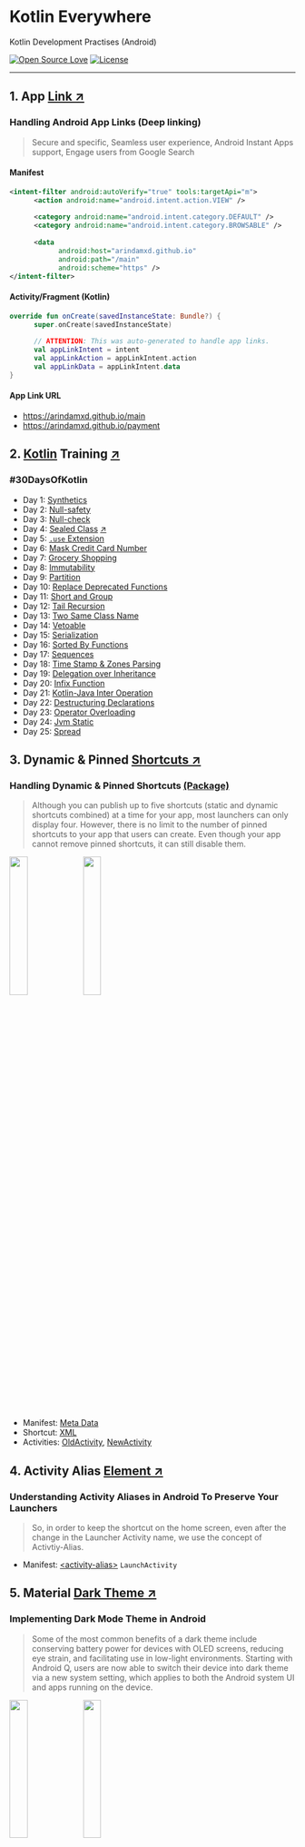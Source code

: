 # Kotlin Everywhere

Kotlin Development Practises (Android)

[![Open Source Love](https://badges.frapsoft.com/os/v1/open-source.svg?v=102)](https://opensource.org/licenses/Apache-2.0)
[![License](https://img.shields.io/badge/license-Apache%202.0-blue.svg)](LICENSE)

---

## 1. App [Link ↗](https://developer.android.com/training/app-links)

### Handling Android App Links (Deep linking)
> Secure and specific, Seamless user experience, Android Instant Apps support, Engage users from 
Google Search


#### Manifest

```xml
<intent-filter android:autoVerify="true" tools:targetApi="m">
      <action android:name="android.intent.action.VIEW" />
  
      <category android:name="android.intent.category.DEFAULT" />
      <category android:name="android.intent.category.BROWSABLE" />
  
      <data
            android:host="arindamxd.github.io"
            android:path="/main"
            android:scheme="https" />
</intent-filter>
```

#### Activity/Fragment (Kotlin)

```kotlin
override fun onCreate(savedInstanceState: Bundle?) {
      super.onCreate(savedInstanceState)
      
      // ATTENTION: This was auto-generated to handle app links.
      val appLinkIntent = intent
      val appLinkAction = appLinkIntent.action
      val appLinkData = appLinkIntent.data
}
```

#### App Link URL

- https://arindamxd.github.io/main
- https://arindamxd.github.io/payment



## 2. [Kotlin](https://kotlinlang.org/) Training [↗](https://kotlinlang.org/)

### #30DaysOfKotlin

- Day 1: [Synthetics](app/src/main/java/com/arindam/kotlin/x/Synthetics.kt)
- Day 2: [Null-safety](app/src/main/java/com/arindam/kotlin/x/NullSafety.kt)
- Day 3: [Null-check](app/src/main/java/com/arindam/kotlin/x/NullCheck.kt)
- Day 4: [Sealed Class](app/src/main/java/com/arindam/kotlin/x/SealedClass.kt) [↗](https://github.com/Kotlin/KEEP/blob/master/proposals/sealed-class-inheritance.md#open-questions)
- Day 5: [`.use` Extension](app/src/main/java/com/arindam/kotlin/x/UseExtension.kt)
- Day 6: [Mask Credit Card Number](app/src/main/java/com/arindam/kotlin/x/CreditCardNumberMask.kt)
- Day 7: [Grocery Shopping](app/src/main/java/com/arindam/kotlin/x/GroceryShopping.kt)
- Day 8: [Immutability](app/src/main/java/com/arindam/kotlin/x/Immutability.kt)
- Day 9: [Partition](app/src/main/java/com/arindam/kotlin/x/Partition.kt)
- Day 10: [Replace Deprecated Functions](app/src/main/java/com/arindam/kotlin/x/ReplaceDeprecated.kt)
- Day 11: [Short and Group](app/src/main/java/com/arindam/kotlin/x/ShortAndGroup.kt)
- Day 12: [Tail Recursion](app/src/main/java/com/arindam/kotlin/x/TailRecursion.kt)
- Day 13: [Two Same Class Name](app/src/main/java/com/arindam/kotlin/x/SameClassName.kt)
- Day 14: [Vetoable](app/src/main/java/com/arindam/kotlin/x/Vetoable.kt)
- Day 15: [Serialization](app/src/main/java/com/arindam/kotlin/x/Serialization.kt)
- Day 16: [Sorted By Functions](app/src/main/java/com/arindam/kotlin/x/SortedByFunctions.kt)
- Day 17: [Sequences](app/src/main/java/com/arindam/kotlin/x/Sequences.kt)
- Day 18: [Time Stamp & Zones Parsing](app/src/main/java/com/arindam/kotlin/x/Timestamp.kt)
- Day 19: [Delegation over Inheritance](app/src/main/java/com/arindam/kotlin/x/Delegation.kt)
- Day 20: [Infix Function](app/src/main/java/com/arindam/kotlin/x/InfixFunction.kt)
- Day 21: [Kotlin-Java Inter Operation](app/src/main/java/com/arindam/kotlin/x/interop/Vacation.java)
- Day 22: [Destructuring Declarations](app/src/main/java/com/arindam/kotlin/x/Destructuring.kt)
- Day 23: [Operator Overloading](app/src/main/java/com/arindam/kotlin/x/OperatorOverloading.kt)
- Day 24: [Jvm Static](app/src/main/java/com/arindam/kotlin/x/jvmstatic/JvmStatic.java)
- Day 25: [Spread](app/src/main/java/com/arindam/kotlin/x/Spread.kt)



## 3. Dynamic & Pinned [Shortcuts ↗](https://developer.android.com/guide/topics/ui/shortcuts)

### Handling Dynamic & Pinned Shortcuts [(Package)](app/src/main/java/com/arindam/kotlin/shortcuts)
> Although you can publish up to five shortcuts (static and dynamic shortcuts combined) at a time 
for your app, most launchers can only display four. However, there is no limit to the number of
pinned shortcuts to your app that users can create. Even though your app cannot remove pinned
shortcuts, it can still disable them.

<img src="/documentation/shortcuts/1.png" width="25%"> <img src="/documentation/shortcuts/2.png" width="25%">

- Manifest: [Meta Data](app/src/main/AndroidManifest.xml#L79)
- Shortcut: [XML](app/src/main/res/xml/shortcuts.xml)
- Activities: [OldActivity](app/src/main/java/com/arindam/kotlin/shortcuts/OldActivity.kt), [NewActivity](app/src/main/java/com/arindam/kotlin/shortcuts/NewActivity.kt)



## 4. Activity Alias [Element ↗](https://developer.android.com/guide/topics/manifest/activity-alias-element)

### Understanding Activity Aliases in Android To Preserve Your Launchers
> So, in order to keep the shortcut on the home screen, even after the change in the Launcher 
Activity name, we use the concept of Activtiy-Alias.

- Manifest: [\<activity-alias\>](app/src/main/AndroidManifest.xml#L69&L80) `LaunchActivity`



## 5. Material [Dark Theme ↗](https://material.io/develop/android/theming/dark/)

### Implementing Dark Mode Theme in Android
> Some of the most common benefits of a dark theme include conserving battery power for devices 
with OLED screens, reducing eye strain, and facilitating use in low-light environments. Starting 
with Android Q, users are now able to switch their device into dark theme via a new system 
setting, which applies to both the Android system UI and apps running on the device.

<img src="/documentation/darkmode/1.png" width="25%"> <img src="/documentation/darkmode/2.png" width="25%">

- Helper: [ThemeHelper](app/src/main/java/com/arindam/kotlin/daynight/ThemeHelper.kt)
- Activity: [DayNightActivity](app/src/main/java/com/arindam/kotlin/daynight/DayNightActivity.kt)



## 6. [Coroutine Image Loader](https://coil-kt.github.io/coil/) (COIL) [↗](https://coil-kt.github.io/coil/)

### An image loading library for Android backed by Kotlin Coroutines.

- **Fast**: Coil performs a number of optimizations including memory and disk caching, downsampling the image in memory, re-using Bitmaps, automatically pausing/cancelling requests, and more.
- **Lightweight**: Coil adds ~1500 methods to your APK (for apps that already use OkHttp and Coroutines), which is comparable to Picasso and significantly less than Glide and Fresco.
- **Easy to use**: Coil's API leverages Kotlin's language features for simplicity and minimal boilerplate.
- **Modern**: Coil is Kotlin-first and uses modern libraries including Coroutines, OkHttp, Okio, and AndroidX Lifecycles.

<img src="/documentation/coil/1.png" width="25%"> <img src="/documentation/coil/2.png" width="25%"> <img src="/documentation/coil/3.png" width="25%">

- Activity: [CoilActivity](app/src/main/java/com/arindam/kotlin/coil/CoilActivity.kt)



## 7. The [Bubble API](https://developer.android.com/preview/features/bubbles) (Android Q Preview) [↗](https://developer.android.com/preview/features/bubbles)

### Bubbles are a new preview feature in Android Q, which let users easily multi-task from anywhere on their device.
> **Note**: Bubbles are currently enabled for all users in the Q developer previews. 
In the final release, Bubbles will be available for developer use only.

- Bubbles take up screen real estate and cover other app content. You should only send a notification as a bubble if it is important enough such as ongoing communications, or if the user has explicitly requested a bubble for some content.
- Note that the bubble can be disabled by the user. In that case, a bubble notification is shown as a normal notification. You should always make sure your bubble notification works as a normal notification as well.
- Processes that are launched from a bubble (such as activities and dialogs) appear within the bubble container. This means a bubble can have a task stack. Things can get complicated if there is a lot of functionality or navigation within your bubble. We recommend keeping the functionality as specific and light-weight as possible.

<img src="/documentation/bubble/1.png" width="25%"> <img src="/documentation/bubble/2.png" width="25%"> <img src="/documentation/bubble/3.png" width="25%">

- Manifest: [\<activity\>](app/src/main/AndroidManifest.xml#L92&L98)
- Activity: [BubbleActivity](app/src/main/java/com/arindam/kotlin/bubble/BubbleActivity.kt)



## 7. Caching with RxJava Operators [↗](https://blog.mindorks.com/implement-caching-in-android-using-rxjava-operators)

### Implement Caching in Android using RxJava Operators
> First, we need to understand why caching is useful? Caching is very useful in the following situations:

- **Reduce network calls**: We can reduce the network calls by caching the network response.
- **Fetch the data very fast**: We can fetch the data very fast if it is cached.

- Activity: 

---

### Find this project useful ? :heart:
> Support it by clicking the :star: button on the upper right of this page. :v:

### TODO

> Add many more features and bug fixes.

### Contact - Let's become friends

- [Twitter](https://twitter.com/arindamxd)
- [Linkedin](https://in.linkedin.com/in/arindamxd)
- [GitHub](https://github.com/arindamxd)

### License

```
   Copyright (C) 2019 Arindam Karmakar, Android Open Source Project

   Licensed under the Apache License, Version 2.0 (the "License");
   you may not use this file except in compliance with the License.
   You may obtain a copy of the License at

       http://www.apache.org/licenses/LICENSE-2.0

   Unless required by applicable law or agreed to in writing, software
   distributed under the License is distributed on an "AS IS" BASIS,
   WITHOUT WARRANTIES OR CONDITIONS OF ANY KIND, either express or implied.
   See the License for the specific language governing permissions and
   limitations under the License.
```

### Contributing to Advanced Android Training

All pull requests are welcome, make sure to follow the [contribution guidelines](CONTRIBUTING.md) when you submit pull request.
